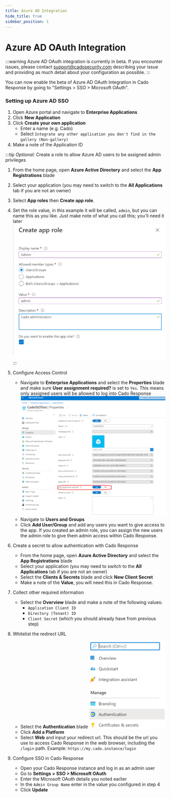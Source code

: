 ```yaml
---
title: Azure AD Integration
hide_title: true
sidebar_position: 1
---
```


# Azure AD OAuth Integration

:::warning
Azure AD OAuth integration is currently in beta.  If you encounter issues, please contact support@cadosecurity.com describing your issue and providing as much detail about your configuration as possible.
:::

You can now enable the beta of Azure AD OAuth Integration in Cado Response by going to "Settings > SSO > Microsoft OAuth".

### Setting up Azure AD SSO
1. Open Azure portal and navigate to **Enterprise Applications**
2. Click **New Application**
3. Click **Create your own application**
	- Enter a name (e.g. Cado)
	- Select `Integrate any other application you don't find in the gallery (Non-gallery)`
4. Make a note of the Application ID

:::tip
*Optional:* Create a role to allow Azure AD users to be assigned admin privileges
1. From the home page, open **Azure Active Directory** and select the **App Registrations** blade
2. Select your application (you may need to switch to the **All Applications** tab if you are not an owner)
3. Select **App roles** then **Create app role**.
4. Set the role value, in this example it will be called, `admin`, but you can name this as you like. Just make note of what you call this; you'll need it later
![Azure AD Role](/img/azure-create-role.png)
:::

5. Configure Access Control
	- Navigate to **Enterprise Applications** and select the **Properties** blade and make sure **User assignment required?** is set to `Yes`. This means only assigned users will be allowed to log into Cado Response
	![Azure Properties](/img/azure-properties.png)
	- Navigate to **Users and Groups**
	- Click **Add User/Group** and add any users you want to give access to the app. If you created an admin role, you can assign the new users the admin role to give them admin access within Cado Response.
6. Create a secret to allow authentication with Cado Response
	- From the home page, open **Azure Active Directory** and select the **App Registrations** blade
	- Select your application (you may need to switch to the **All Applications** tab if you are not an owner)
	- Select the **Clients & Secrets** blade and click **New Client Secret**
	- Make a note of the **Value**, you will need this in Cado Response.
7. Collect other required information
	- Select the **Overview** blade and make a note of the following values:
		- `Application Client ID`
		- `Directory (Tenant) ID`
		- `Client Secret` (which you should already have from previous step)
8. Whitelist the redirect URL
	- Select the **Authentication** blade
	![Azure Authentication](/img/azure-authentication.png)
	- Click **Add a Platform**
	- Select **Web** and input your redirect url. This should be the url you use to access Cado Response in the web browser, including the `/login` path. Example: `https://my.cado.instance/login`
9. Configure SSO in Cado Response
	- Open your Cado Response instance and log in as an admin user
	- Go to **Settings > SSO > Microsoft OAuth**
	- Enter the Microsoft OAuth details you noted earlier
	- In the `Admin Group Name` enter in the value you configured in step 4
	- Click **Update**
